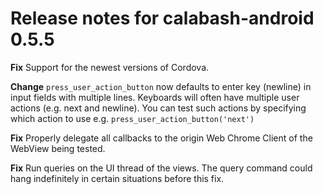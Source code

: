 # Release notes for calabash-android 0.5.5

**Fix** Support for the newest versions of Cordova.

**Change** `press_user_action_button` now defaults to enter key (newline) in input fields with multiple lines. Keyboards will often have multiple user actions (e.g. next and newline). You can test such actions by specifying which action to use e.g. `press_user_action_button('next')`

**Fix** Properly delegate all callbacks to the origin Web Chrome Client of the WebView being tested.

**Fix** Run queries on the UI thread of the views. The query command could hang indefinitely in certain situations before this fix.

